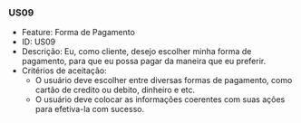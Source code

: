 ### US09

- Feature: Forma de Pagamento
- ID: US09
- Descrição: Eu, como cliente, desejo escolher minha forma de pagamento, para que eu possa pagar da maneira que eu preferir.
- Critérios de aceitação:
    *  O usuário deve escolher entre diversas formas de pagamento, como cartão de credito ou debito, dinheiro e etc.
    *  O usuário deve colocar as informações coerentes com suas ações para efetiva-la com sucesso.
  